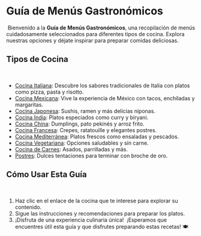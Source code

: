 # Guía de Menús Gastronómicos
​
Bienvenido a la **Guía de Menús Gastronómicos**, una recopilación de menús cuidadosamente seleccionados para diferentes tipos de cocina. Explora nuestras opciones y déjate inspirar para preparar comidas deliciosas.
​
## Tipos de Cocina
​
- [Cocina Italiana](menus/italiana/italiana.md): Descubre los sabores tradicionales de Italia con platos como pizza, pasta y risotto.
- [Cocina Mexicana](menus/mexicana/mexicana.md): Vive la experiencia de México con tacos, enchiladas y margaritas.
- [Cocina Japonesa](menus/japonesa/japonesa.md): Sushis, ramen y más delicias niponas.
- [Cocina India](menus/india/india.md): Platos especiados como curry y biryani.
- [Cocina China](menus/china/china.md): Dumplings, pato pekinés y arroz frito.
- [Cocina Francesa](menus/francesa/francesa.MD): Crepes, ratatouille y elegantes postres.
- [Cocina Mediterránea](menus/mediterranea/mediterranea.md): Platos frescos como ensaladas y pescados.
- [Cocina Vegetariana](menus/vegetariana/vegetariana.md): Opciones saludables y sin carne.
- [Cocina de Carnes](menus/carnes/carnes.md): Asados, parrilladas y más.
- [Postres](menus/postres/postres.md): Dulces tentaciones para terminar con broche de oro.
​
## Cómo Usar Esta Guía
​
1. Haz clic en el enlace de la cocina que te interese para explorar su contenido.
2. Sigue las instrucciones y recomendaciones para preparar los platos.
3. ¡Disfruta de una experiencia culinaria única!
​
¡Esperamos que encuentres útil esta guía y que disfrutes preparando estas recetas! 🍽️